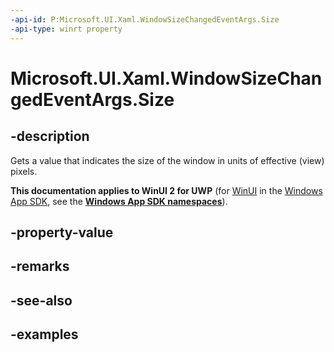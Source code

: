 ```yaml
---
-api-id: P:Microsoft.UI.Xaml.WindowSizeChangedEventArgs.Size
-api-type: winrt property
---
```


# Microsoft.UI.Xaml.WindowSizeChangedEventArgs.Size

<!--
public Windows.Foundation.Size Size { get; }
-->

## -description

Gets a value that indicates the size of the window in units of effective (view) pixels.

**This documentation applies to WinUI 2 for UWP** (for [WinUI](/windows/apps/winui/winui3/) in the [Windows App SDK](/windows/apps/windows-app-sdk/), see the **[Windows App SDK namespaces](/windows/windows-app-sdk/api/winrt/)**).

## -property-value

## -remarks

## -see-also

## -examples
